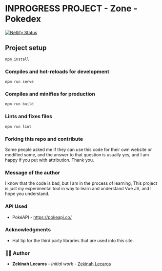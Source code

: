 # INPROGRESS PROJECT - Zone - Pokedex

[![Netlify Status](https://api.netlify.com/api/v1/badges/dbcf5109-d2aa-4a63-8bd4-75bd76a567b6/deploy-status)](https://app.netlify.com/sites/zonepokedex/deploys)

## Project setup
```
npm install
```

### Compiles and hot-reloads for development
```
npm run serve
```

### Compiles and minifies for production
```
npm run build
```

### Lints and fixes files
```
npm run lint
```

### Forking this repo and contribute
Some people asked me if they can use this code for their own website or modified some, and the answer to that question is usually yes, and I am happy if you put with attribution. Thank you.

### Message of the author
I know that the code is bad, but I am in the process of learning, This project is just my experimental tool in way to learn and understand Vue JS, and I hope you understand.

### API Used
* PokéAPI - https://pokeapi.co/

### Acknowledgments
* Hat tip for the third party libraries that are used into this site.

### 👨‍💻 Author
* **Zekinah Lecaros** - *Initial work* - [Zekinah Lecaros](https://zekinahlecaros.com/)
